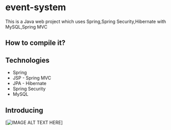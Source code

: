 # event-system
This is a Java web project which uses Spring,Spring Security,Hibernate with MySQL,Spring MVC

How to compile it?
-----------------

Technologies
-----------------
- Spring
- JSP - Spring MVC
- JPA - Hibernate
- Spring Security
- MySQL

Introducing
-----------------
[![IMAGE ALT TEXT HERE](https://i9.ytimg.com/vi/MAQEvAoCQe0/2.jpg?sqp=CPyZv80F&rs=AOn4CLAlZ5i-EJEEvEXCDNURbUg_PX7R7w&time=1504693707372)]

